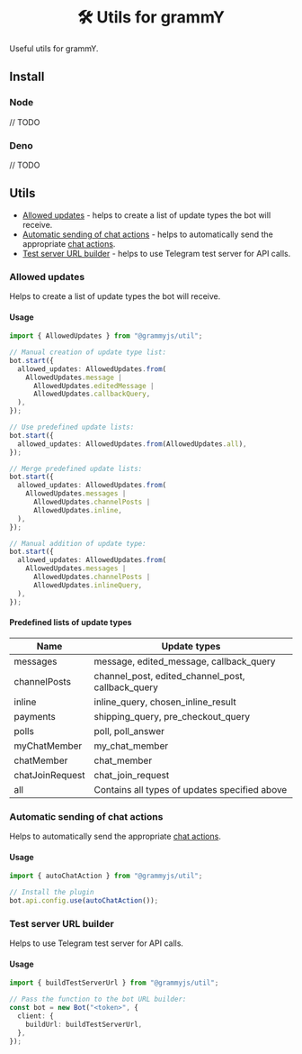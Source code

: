 <h1 align="center">🛠 Utils for grammY</h1>

Useful utils for grammY.

## Install

### Node

// TODO

### Deno

// TODO

## Utils

- [Allowed updates](#allowed-updates) - helps to create a list of update types the bot will receive.
- [Automatic sending of chat actions](#automatic-sending-of-chat-actions) - helps to automatically send the appropriate [chat actions](https://core.telegram.org/bots/api#sendchataction).
- [Test server URL builder](#test-server-url-builder) - helps to use Telegram test server for API calls.

### Allowed updates

Helps to create a list of update types the bot will receive.

#### Usage

```ts
import { AllowedUpdates } from "@grammyjs/util";

// Manual creation of update type list:
bot.start({
  allowed_updates: AllowedUpdates.from(
    AllowedUpdates.message |
      AllowedUpdates.editedMessage |
      AllowedUpdates.callbackQuery,
  ),
});

// Use predefined update lists:
bot.start({
  allowed_updates: AllowedUpdates.from(AllowedUpdates.all),
});

// Merge predefined update lists:
bot.start({
  allowed_updates: AllowedUpdates.from(
    AllowedUpdates.messages |
      AllowedUpdates.channelPosts |
      AllowedUpdates.inline,
  ),
});

// Manual addition of update type:
bot.start({
  allowed_updates: AllowedUpdates.from(
    AllowedUpdates.messages |
      AllowedUpdates.channelPosts |
      AllowedUpdates.inlineQuery,
  ),
});
```

#### Predefined lists of update types

| Name            | Update types                                      |
| --------------- | ------------------------------------------------- |
| messages        | message, edited_message, callback_query           |
| channelPosts    | channel_post, edited_channel_post, callback_query |
| inline          | inline_query, chosen_inline_result                |
| payments        | shipping_query, pre_checkout_query                |
| polls           | poll, poll_answer                                 |
| myChatMember    | my_chat_member                                    |
| chatMember      | chat_member                                       |
| chatJoinRequest | chat_join_request                                 |
| all             | Contains all types of updates specified above     |

### Automatic sending of chat actions

Helps to automatically send the appropriate [chat actions](https://core.telegram.org/bots/api#sendchataction).

#### Usage

```ts
import { autoChatAction } from "@grammyjs/util";

// Install the plugin
bot.api.config.use(autoChatAction());
```

### Test server URL builder

Helps to use Telegram test server for API calls.

#### Usage

```ts
import { buildTestServerUrl } from "@grammyjs/util";

// Pass the function to the bot URL builder:
const bot = new Bot("<token>", {
  client: {
    buildUrl: buildTestServerUrl,
  },
});
```
